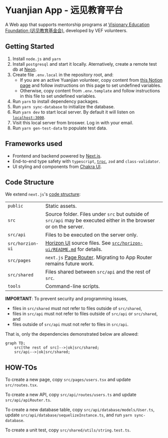 # Yuanjian App - 远见教育平台

A Web app that supports mentorship programs at [Visionary Education Foundation (远见教育基金会)](http://yuanjian.org), developed by VEF volunteers.

## Getting Started

1. Install `node.js` and `yarn`
1. Install `postgresql` and start it locally. Aternatively, create a remote test db at [Neon](http://neon.tech).
1. Create file `.env.local` in the repository root, and:
   - If you are an active Yuanjian volunteer, copy content from [this Notion page](https://www.notion.so/yuanjian/env-local-fde6a9fbc7854a5da2a08425b6562724) and follow instructions on this page to set undefined variables.
   - Otherwise, copy content from `.env.template` and follow instructions in this file to set undefined variables.
1. Run `yarn` to install dependency packages.
1. Run `yarn sync-database` to initialize the database.
1. Run `yarn dev` to start local server. By default it will listen on [`localhost:3000`](http://localhost:3000).
1. Visit this local server from broswer. Log in with your email.
1. Run `yarn gen-test-data` to populate test data.

## Frameworks used

- Frontend and backend powered by [Next.js](https://nextjs.org/).
- End-to-end type safety with `typescript`, [`trpc`](https://trpc.io/), `zod` and `class-validator`.
- UI styling and components from [Chakra UI](https://chakra-ui.com/).

## Code Structure

We extend `next.js`'s [code structure](https://nextjs.org/docs/getting-started/project-structure#top-level-folders):

|  |  |
|---|---|
| `public` | Static assets. |
| `src` | Source folder. Files under `src` but outside of `src/api` may be executed either in the browser or on the server. |
| `src/api` | Files to be executed on the server only. |
| `src/horzion-ui` | [Horizon UI](https://github.com/horizon-ui/horizon-ui-chakra-nextjs/) source files. See [`src/horizon-ui/README.md`](src/horizon-ui/README.md) for details. |
| `src/pages` | `next.js` [Page Router](https://nextjs.org/docs/pages/building-your-application/routing). Migrating to App Router remains future work. |
| `src/shared` | Files shared between `src/api` and the rest of `src`. |
| `tools` | Command-line scripts.

**IMPORTANT**: To prevent security and programming issues,

* files in `src/shared` must not refer to files outside of `src/shared`,
* files in `src/api` must not refer to files outside of `src/api` or `src/shared`, and
* files outside of `src/api` must not refer to files in `src/api`.

That is, only the dependencies demonstrated below are allowed:

```mermaid
graph TD;
    src[the rest of src]-->|ok|src/shared;
    src/api-->|ok|src/shared;
```

## HOW-TOs

To create a new page, copy `src/pages/users.tsx` and update `src/routes.tsx`.

To create a new API, copy `src/api/routes/users.ts` and update `src/api/apiRouter.ts`.

To create a new database table, copy `src/api/database/models/User.ts`, update `src/api/database/sequelizeInstance.ts`, and run `yarn sync-database`.

To create a unit test, copy `src/shared/utils/string.test.ts`.
